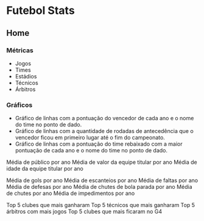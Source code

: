 # Futebol Stats

## Home

### Métricas

- Jogos
- Times
- Estádios
- Técnicos
- Árbitros

### Gráficos

- Gráfico de linhas com a pontuação do vencedor de cada ano e o nome do time no ponto de dado.
- Gráfico de linhas com a quantidade de rodadas de antecedência que o vencedor ficou em primeiro lugar até o fim do campeonato.
- Gráfico de linhas com a pontuação do time rebaixado com a maior pontuação de cada ano e o nome do time no ponto de dado.

Média de público por ano
Média de valor da equipe titular por ano
Média de idade da equipe titular por ano

Média de gols por ano
Média de escanteios por ano
Média de faltas por ano
Média de defesas por ano
Média de chutes de bola parada por ano
Média de chutes por ano
Média de impedimentos por ano

Top 5 clubes que mais ganharam
Top 5 técnicos que mais ganharam
Top 5 árbitros com mais jogos
Top 5 clubes que mais ficaram no G4
